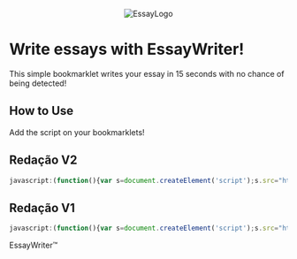 <p align="center">
    <img src="https://github.com/TecnicComSono/FontesClient/blob/main/logos/EssayLogo.png?raw=true" alt="EssayLogo">
</p>

# Write essays with EssayWriter!

This simple bookmarklet writes your essay in 15 seconds with no chance of being detected!

## How to Use

Add the script on your bookmarklets!

## Redação V2

```js
javascript:(function(){var s=document.createElement('script');s.src="https://cdn.jsdelivr.net/gh/TecnicComSono/EssayWriter@master/EssayWriterV2.js";document.body.appendChild(s);})();
```

## Redação V1

```js
javascript:(function(){var s=document.createElement('script');s.src="https://cdn.jsdelivr.net/gh/TecnicComSono/EssayWriter@master/Source.js";document.body.appendChild(s);})();
```

EssayWriter™

